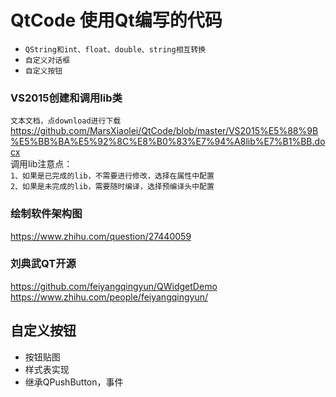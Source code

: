 # QtCode 使用Qt编写的代码<br>

* `QString和int、float、double、string相互转换`<br>
* `自定义对话框`<br>
* `自定义按钮`<br>

### VS2015创建和调用lib类
`文本文档，点download进行下载`<br>
https://github.com/MarsXiaolei/QtCode/blob/master/VS2015%E5%88%9B%E5%BB%BA%E5%92%8C%E8%B0%83%E7%94%A8lib%E7%B1%BB.docx<br>
调用lib注意点：<br>
`1、如果是已完成的lib，不需要进行修改，选择在属性中配置`<br>
`2、如果是未完成的lib，需要随时编译，选择预编译头中配置`<br>

### 绘制软件架构图
https://www.zhihu.com/question/27440059<br>

### 刘典武QT开源
https://github.com/feiyangqingyun/QWidgetDemo
https://www.zhihu.com/people/feiyangqingyun/


## 自定义按钮
* 按钮贴图
* 样式表实现
* 继承QPushButton，事件
